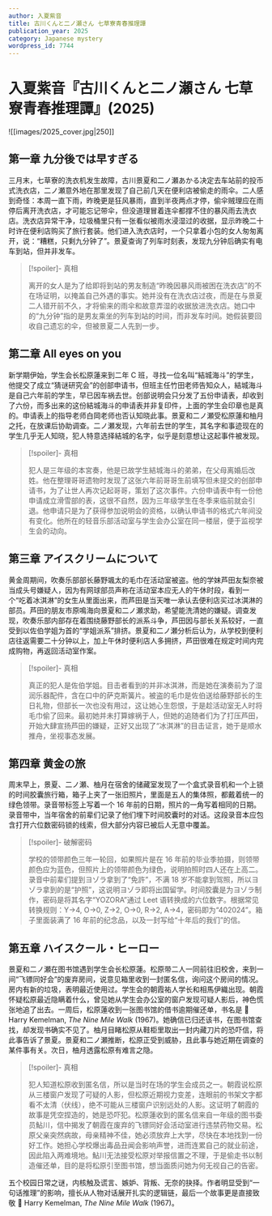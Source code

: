 ```yaml
---
author: 入夏紫音
title: 古川くんと二ノ瀬さん 七草寮青春推理譚
publication_year: 2025
category: Japanese mystery
wordpress_id: 7744
---
```


# 入夏紫音『古川くんと二ノ瀬さん 七草寮青春推理譚』(2025)

![[images/2025_cover.jpg|250]]

## 第一章 九分後では早すぎる

三月末，七草寮的洗衣机发生故障，古川景夏和二ノ瀬あかる决定去车站前的投币式洗衣店，二ノ瀬意外地在那里发现了自己前几天在便利店被偷走的雨伞。二人感到奇怪：本周一直下雨，昨晚更是狂风暴雨，直到半夜两点才停，偷伞贼理应在雨停后离开洗衣店，才可能忘记带伞，但没道理冒着连伞都撑不住的暴风雨去洗衣店。洗衣店异常干净，垃圾桶里只有一张看似被雨水浸湿过的收据，显示昨晚二十时许在便利店购买了旅行套装。他们进入洗衣店时，一个只拿着小包的女人匆匆离开，说：“糟糕，只剩九分钟了”。景夏查询了列车时刻表，发现九分钟后确实有电车到站，但并非发车。

> [!spoiler]- 真相
> 
> 离开的女人是为了给即将到站的男友制造“昨晚因暴风雨被困在洗衣店”的不在场证明，以掩盖自己外遇的事实。她并没有在洗衣店过夜，而是在与景夏二人错开前不久，才将偷来的雨伞和故意弄湿的收据放进洗衣店。她口中的“九分钟”指的是男友乘坐的列车到站的时间，而非发车时间。她假装要回收自己遗忘的伞，但被景夏二人先到一步。

## 第二章 All eyes on you

新学期伊始，学生会长松原蓮来到二年 C 班，寻找一位名叫“結城海斗”的学生，他提交了成立“猜谜研究会”的创部申请书，但班主任竹田老师告知众人，結城海斗是自己六年前的学生，早已因车祸去世。创部说明会只分发了五份申请表，却收到了六份，而多出来的这份結城海斗的申请表并非复印件，上面的学生会印章也是真的。申请表上的指导老师白岡老师也否认知晓此事。景夏和二ノ瀬受松原蓮和柚月之托，在放课后协助调查。二ノ瀬发现，六年前去世的学生，其名字和事迹现在的学生几乎无人知晓，犯人特意选择結城的名字，似乎是刻意想让这起事件被发现。

> [!spoiler]- 真相
> 
> 犯人是三年级的本宮奏，他是已故学生結城海斗的弟弟，在父母离婚后改姓。他在整理哥哥遗物时发现了这张六年前哥哥生前填写但未提交的创部申请书，为了让世人再次记起哥哥，策划了这次事件。六份申请表中有一份他申请成立滑雪部的表，这很不自然，因为三年级学生在冬季来临前就会引退。他申请只是为了获得参加说明会的资格，以确认申请书的格式六年间没有变化。他所在的轻音乐部活动室与学生会办公室在同一楼层，便于监视学生会的动向。

## 第三章 アイスクリームについて

黄金周期间，吹奏乐部部长藤野颯太的毛巾在活动室被盗。他的学妹芦田友梨奈被当成头号嫌疑人，因为有网球部员声称在活动室本应无人的午休时段，看到一个“吃着冰淇淋”的女生从里面出来，而芦田是当天唯一承认去便利店买过冰淇淋的部员。芦田的朋友市原鳴海向景夏和二ノ瀬求助，希望能洗清她的嫌疑。调查发现，吹奏乐部内部存在着围绕藤野部长的派系斗争，芦田因与部长关系较好，一直受到以佐伯学姐为首的“学姐派系”排挤。景夏和二ノ瀬分析后认为，从学校到便利店往返需要二十分钟以上，加上午休时便利店人多拥挤，芦田很难在规定时间内完成购物，再返回活动室作案。

> [!spoiler]- 真相
> 
> 真正的犯人是佐伯学姐。目击者看到的并非冰淇淋，而是她在演奏前为了湿润乐器配件，含在口中的萨克斯簧片。被盗的毛巾是佐伯送给藤野部长的生日礼物，但部长一次也没有用过，这让她心生怨恨，于是趁活动室无人时将毛巾偷了回来。最初她并未打算嫁祸于人，但她的追随者们为了打压芦田，开始大肆宣扬芦田的嫌疑，正好又出现了“冰淇淋”的目击证言，她于是顺水推舟，坐视事态发展。

## 第四章 黄金の旅

周末早上，景夏、二ノ瀬、柚月在宿舍的储藏室发现了一个盒式录音机和一个上锁的时间胶囊旅行箱，箱子上夹了一张旧照片，里面是五人的集体照，都戴着统一的绿色领带。录音带标签上写着一个 16 年前的日期，照片的一角写着相同的日期。录音带中，当年宿舍的前辈们记录了他们埋下时间胶囊时的对话。这段录音本应包含打开六位数密码锁的线索，但大部分内容已被后人无意中覆盖。

> [!spoiler]- 破解密码
> 
> 学校的领带颜色三年一轮回，如果照片是在 16 年前的毕业季拍摄，则领带颜色应为蓝色，但照片上的领带颜色为绿色，说明拍照时四人还在上高二。录音中前辈们提到ヨゾラ拿到了“免許”，不满 18 岁不能拿到驾照，所以ヨゾラ拿到的是“护照”，这说明ヨゾラ即将出国留学。时间胶囊是为ヨゾラ制作，密码是将其名字“YOZORA”通过 Leet 语转换成的六位数字。根据常见转换规则：Y→4, O→0, Z→2, O→0, R→2, A→4，密码即为“402024”。箱子里面装满了 16 年前的纪念品，以及一封写给“十年后的我们”的信。

## 第五章 ハイスクール・ヒーロー

景夏和二ノ瀬在图书馆遇到学生会长松原蓮。松原带二人一同前往旧校舍，来到一间“飞镖同好会”的废弃房间，说意见箱里收到一封匿名信，询问这个房间的情况。房内有新的垃圾，表明最近使用过。学生会的朝霞祐人学长和相馬伊織出现。朝霞怀疑松原最近隐瞒着什么，曾见她从学生会办公室的窗户发现可疑人影后，神色慌张地追了出去。一周后，松原蓮收到一张图书馆的借书逾期催还单，书名是 📖 Harry Kemelman, <i>The Nine Mile Walk</i> (1967)。她确信已归还该书，在图书馆查找，却发现书确实不见了。柚月目睹松原从鞋柜里取出一封内藏刀片的恐吓信，将此事告诉了景夏。景夏和二ノ瀬推断，松原正受到威胁，且此事与她近期在调查的某件事有关。次日，柚月透露松原有难言之隐。

> [!spoiler]- 真相
> 
> 犯人知道松原收到匿名信，所以是当时在场的学生会成员之一。朝霞说松原从三楼窗户发现了可疑的人影，但松原近期视力变差，连眼前的书架文字都看不太清（伏线），绝不可能从三楼窗户识别远处的人影。这证明了朝霞的故事是凭空捏造的，她是恐吓犯。松原蓮收到的匿名信来自一年级的图书委员鮎川，信中揭发了朝霞在废弃的飞镖同好会活动室进行违禁药物交易。松原父亲突然病故，母亲精神不佳，她必须放弃上大学，尽快在本地找到一份好工作。她担心学校爆出毒品丑闻会影响声誉，进而连累自己的就业前途，因此陷入两难境地。鮎川无法接受松原对举报信置之不理，于是偷走书以制造催还单，目的是将松原引至图书馆，想当面质问她为何无视自己的告密。

五个校园日常之谜，内核触及谎言、嫉妒、背叛、无奈的抉择。作者明显受到“一句话推理”的影响，擅长从人物对话展开扎实的逻辑链，最后一个故事更是直接致敬 📖 Harry Kemelman, <i>The Nine Mile Walk</i> (1967)。
